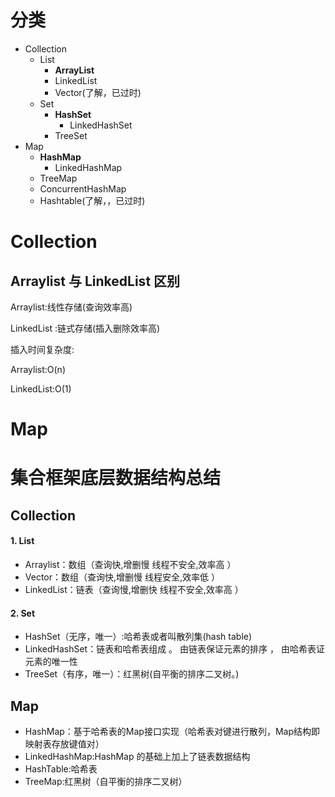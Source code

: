 # 分类



- Collection
  - List
    - **ArrayList**
    - LinkedList
    - Vector(了解，已过时)
  - Set
    - **HashSet**
      - LinkedHashSet
    - TreeSet
- Map
  - **HashMap**
    - LinkedHashMap
  - TreeMap
  - ConcurrentHashMap
  - Hashtable(了解，，已过时)

# Collection

## Arraylist 与 LinkedList 区别

Arraylist:线性存储(查询效率高)

LinkedList :链式存储(插入删除效率高) 



插入时间复杂度:

Arraylist:O(n)

LinkedList:O(1)

# Map

# 集合框架底层数据结构总结

## Collection

#### 1. List

- Arraylist：数组（查询快,增删慢   线程不安全,效率高  ）
- Vector：数组（查询快,增删慢 线程安全,效率低  ）
- LinkedList：链表（查询慢,增删快  线程不安全,效率高  ）

#### 2. Set

- HashSet（无序，唯一）:哈希表或者叫散列集(hash table)
- LinkedHashSet：链表和哈希表组成 。 由链表保证元素的排序 ， 由哈希表证元素的唯一性
- TreeSet（有序，唯一）：红黑树(自平衡的排序二叉树。)



## Map

- HashMap：基于哈希表的Map接口实现（哈希表对键进行散列，Map结构即映射表存放键值对）
- LinkedHashMap:HashMap  的基础上加上了链表数据结构
- HashTable:哈希表
- TreeMap:红黑树（自平衡的排序二叉树）





